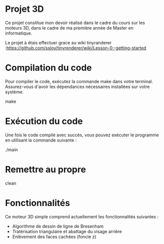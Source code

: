 # Projet 3D

Ce projet constitue mon devoir réalisé dans le cadre du cours sur les moteurs 3D, dans le cadre de ma première année de Master en informatique.

Le projet à étais effectuer grace au wiki tinyranderer :https://github.com/ssloy/tinyrenderer/wiki/Lesson-0:-getting-started

# Compilation du code 
Pour compiler le code, exécutez la commande make dans votre terminal. Assurez-vous d'avoir les dépendances nécessaires installées sur votre système.

make


# Exécution du code 
Une fois le code compilé avec succès, vous pouvez exécuter le programme en utilisant la commande suivante :

./main 


# Remettre au propre 

clean 

# Fonctionnalités 
Ce moteur 3D simple comprend actuellement les fonctionnalités suivantes :

- Algorithme de dessin de ligne de Bresenham
- Tratérisation triangulaire et abattage du visage arrière
- Enlèvement des faces cachées (foncle z)

